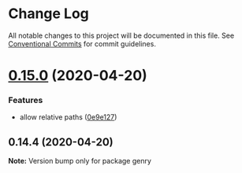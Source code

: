 # Change Log

All notable changes to this project will be documented in this file.
See [Conventional Commits](https://conventionalcommits.org) for commit guidelines.

# [0.15.0](https://github.com/KrickRay/genry/compare/v0.14.4...v0.15.0) (2020-04-20)


### Features

* allow relative paths ([0e9e127](https://github.com/KrickRay/genry/commit/0e9e127a25dd8beb04e8c17ca86e083ca2c91ca6))





## 0.14.4 (2020-04-20)

**Note:** Version bump only for package genry
